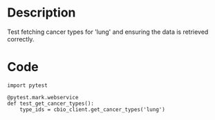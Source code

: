 # Description
Test fetching cancer types for 'lung' and ensuring the data is retrieved correctly.

# Code
```
import pytest

@pytest.mark.webservice
def test_get_cancer_types():
    type_ids = cbio_client.get_cancer_types('lung')

```
